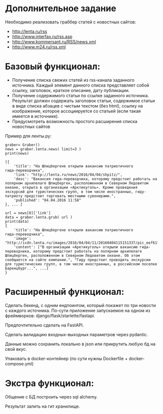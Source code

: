 # Дополнительное задание

Необходимо реализовать граббер статей с новостных сайтов:

* http://lenta.ru/rss
* http://www.interfax.ru/rss.asp
* http://www.kommersant.ru/RSS/news.xml
* http://www.m24.ru/rss.xml

# Базовый функционал:
* Получение списка свежих статей из rss-канала заданного источника. Каждый элемент данного списка представляет собой ссылку, заголовок, краткое описание, дату публикации.
* Получение содержимого статьи по ссылке заданного источника. Результат должен содержать заголовок статьи, содержимое статьи в виде списка абзацев с чистым текстом (без html), ссылку на изображение, которое ассоциируется со статьей (если такая имеется в источнике).
* Предусмотреть возможность простого расширения списка новостных сайтов



Пример для ленты.ру:
```
graber= Graber()
news = graber.lenta.news( limit=3 )
print(news)

[{
	'title': "На Шпицбергене открыли вакансию патриотичного
гида-переводчика",
	'link': "http://lenta.ru/news/2016/04/04/shpitz/",
	'desc': "Вакансия гида-переводчика, которому предстоит работать на полярном архипелаге Шпицберген, расположенном в Северном Ледовитом океане, открыта в организации «Арктикуголь». Кроме проведения экскурсий для туристических групп, в том числе иностранных, гиду-патриоту предстоит торговать местными сувенирами.",
	'published': "04.04.2016 11:58"
}, ... ]

url = news[0]['link']
data = graber.lenta.grub( url )
print(data)
{
	'title': "На Шпицбергене открыли вакансию патриотичного
гида-переводчика",
	'image':
"http://icdn.lenta.ru/images/2016/04/04/11/20160404115151337/pic_eef61fc94242093a57b59008a5f5d85a.jpg",
	'content': ["В организации «Арктикуголь» открыли вакансию гида-переводчика, которому предстоит работать на полярном архипелаге Шпицберген, расположенном в Северном Ледовитом океане. Об этом сообщается на сайте компании.", "Гиду предстоит проводить экскурсии для туристических групп, в том числе иностранных, в российском поселке Баренцбург...", ...]
}
```

# Расширенный функционал:


Сделать бекенд, с одним ендпоинтом, который покажет по три новости с каждого источника. По-сути приложение запускаемое на одном из фреймворков: django/flask/starlette/fastapi. 

Предпочтительно сделать на FastAPI. 

Сделать валидацию входных-выходных параметров через pydantic. 

Данные можно сохранить локально в json или прикрутить любую бд на свой вкус.

Упаковать в docker-контейнер (по сути нужны Dockerfile + docker-compose.yml)

# Экстра функционал:
Общение с БД построить через sql alchemy. 


Результат залить на гит хранилище.
